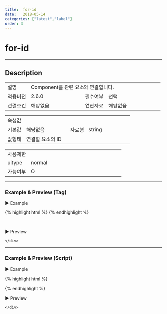 ```yaml
---
title:  for-id
date:   2018-05-14
categories: ["latest","label"]
order: 3
---
```


for-id
===

---

## Description

<table style="width:100%">
    <colgroup>
        <col width="15%"/>
        <col width="35%"/>
        <col width="15%"/>
        <col width="35%"/>
    </colgroup>
    <tr>
        <td class="tdTitle">설명</td>
        <td colspan="3">Component를 관련 요소와 연결합니다.</td>
    </tr>
    <tr>
        <td class="tdTitle">적용버전</td>
        <td>2.6.0</td>
        <td class="tdTitle">필수여부</td>
        <td>선택</td>
    </tr>
    <tr>
        <td class="tdTitle">선결조건</td>
        <td>해당없음</td>
        <td class="tdTitle">연관자료</td>
        <td>해당없음</td>
    </tr>
</table>
<table style="width:100%">
    <colgroup>
        <col width="15%"/>
        <col width="35%"/>
        <col width="15%"/>
        <col width="35%"/>
    </colgroup>
    <tr>
        <td class="tdTitle tdBg" colspan="4">속성값</td>
    </tr>
    <tr>
        <td class="tdTitle">기본값</td>
        <td>해당없음</td>
        <td class="tdTitle">자료형</td>
        <td>string</td>
    </tr>
    <tr>
        <td class="tdTitle">값형태</td>
        <td colspan="3">연결할 요소의 ID</td>
    </tr>
</table>
<table style="width:100%">
    <colgroup>
        <col width="20%"/>
        <col width="20%"/>
        <col width="20%"/>
        <col width="20%"/>
        <col width="20%"/>
    </colgroup>
    <tr>
        <td class="tdTitle tdBg" colspan="5">사용제한</td>
    </tr>
    <tr>
        <td>uitype</td>
        <td class="tdCenter">normal</td>
        <td></td>
        <td></td>
        <td></td>
    </tr>
    <tr>
        <td>가능여부</td>
        <td class="tdBlue tdCenter">O</td>
        <td></td>
        <td></td>
        <td></td>
    </tr>
</table>

---
### Example & Preview (Tag)

<sbux-tabs id="exTab1" name="exTab1" uitype="normal" title-target-id-array="exTab1_1" title-text-array="normal">
</sbux-tabs>
<div class="tab-content">
    <div id="exTab1_1">

▶ Example

{% highlight html %}
<sbux-label id="sbIdx" name="sbTagNm" uitype="normal" text="SBUx Label" for-id="forinput"></sbux-label>
<sbux-input id="forinput" name="forinput" uitype="text"></sbux-input>
{% endhighlight %}

<br>

▶ Preview 

<sbux-label id="sbIdx" name="sbTagNm" uitype="normal" text="SBUx Label" for-id="forinput"></sbux-label>
<sbux-input id="forinput" name="forinput" uitype="text"></sbux-input>

    </div>
</div>

---
### Example & Preview (Script)

<sbux-tabs id="exTab2" name="exTab2" uitype="normal" title-target-id-array="exTab2_1" title-text-array="normal">
</sbux-tabs>
<div class="tab-content">
    <div id="exTab2_1">

▶ Example

{% highlight html %}
<div id="sbArea1"></div>
<div id="sbArea2"></div>
<script>
    $(document).ready(function(){
        $('#sbArea1').sbLabel({
            name : 'sbScriptNm1',
            uitype : 'normal',
            text : 'SBUx Label'
        });
        $('#sbArea2').sbInput({
            name : 'sbScriptNm2',
            uitype : 'text'
        });
    }); 
</script>
{% endhighlight %}

<br>

▶ Preview 

<div id="sbArea1"></div>
<div id="sbArea2"></div>
<script>
    $(document).ready(function(){
        $('#sbArea1').sbLabel({
            name : 'sbScriptNm1',
            uitype : 'normal',
            text : 'SBUx Label',
            forId : 'sbArea2'
        });
        $('#sbArea2').sbInput({
            name : 'sbScriptNm2',
            uitype : 'text'
        });
    }); 
</script>

    </div>
</div>